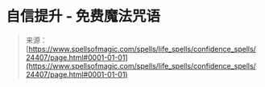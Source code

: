 <!--yml

category: 未分类

date: 2024-06-12 19:10:17

-->

# 自信提升 - 免费魔法咒语

> 来源：[https://www.spellsofmagic.com/spells/life_spells/confidence_spells/24407/page.html#0001-01-01](https://www.spellsofmagic.com/spells/life_spells/confidence_spells/24407/page.html#0001-01-01)
